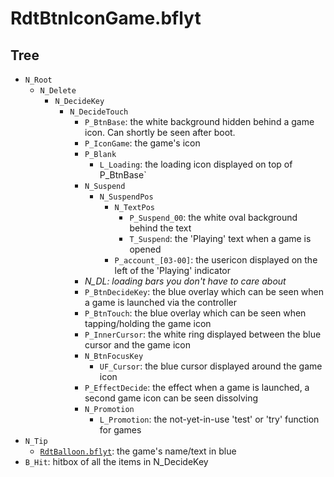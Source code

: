 # RdtBtnIconGame.bflyt

## Tree

[](index.md)

-   `N_Root`
    -   `N_Delete`
        -   `N_DecideKey`
            -   `N_DecideTouch`
                -   `P_BtnBase`: the white background hidden behind a game icon. Can shortly be seen after boot.
                -   `P_IconGame`: the game's icon
                -   `P_Blank`
                    -   `L_Loading`: the loading icon displayed on top of P_BtnBase`
                -   `N_Suspend`
                    -   `N_SuspendPos`
                        -   `N_TextPos`
                            -   `P_Suspend_00`: the white oval background behind the text
                            -   `T_Suspend`: the 'Playing' text when a game is opened
                        -   `P_account_[03-00]`: the usericon displayed on the left of the 'Playing' indicator
                -   _N_DL: loading bars you don't have to care about_
                -   `P_BtnDecideKey`: the blue overlay which can be seen when a game is launched via the controller
                -   `P_BtnTouch`: the blue overlay which can be seen when tapping/holding the game icon
                -   `P_InnerCursor`: the white ring displayed between the blue cursor and the game icon
                -   `N_BtnFocusKey`
                    -   `UF_Cursor`: the blue cursor displayed around the game icon
                -   `P_EffectDecide`: the effect when a game is launched, a second game icon can be seen dissolving
                -   `N_Promotion`
                    -   `L_Promotion`: the not-yet-in-use 'test' or 'try' function for games
-   `N_Tip`
    -   [`RdtBalloon.bflyt`](RdtBalloon.bflyt.md): the game's name/text in blue
-   `B_Hit`: hitbox of all the items in N_DecideKey
